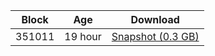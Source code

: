 |     Block   |     Age     |   Download  |
| ----------- | ----------- | ----------- |
|   351011   |  19 hour | [Snapshot (0.3 GB)](https://s3.eu-central-1.amazonaws.com/w3coins.io/snapshots/lava-testnet/lava_snapsot_latest.tar.lz4)  |
